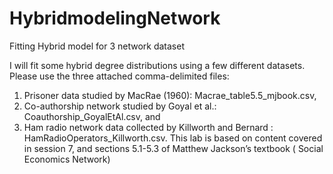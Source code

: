 # HybridmodelingNetwork
Fitting Hybrid model for 3 network dataset



I will fit some hybrid degree distributions using a few different datasets.
Please use the three attached comma-delimited files: 
1) Prisoner data studied by MacRae (1960): Macrae_table5.5_mjbook.csv,
2) Co-authorship network studied by Goyal et al.: Coauthorship_GoyalEtAl.csv, and 
3) Ham radio network data collected by Killworth and Bernard : HamRadioOperators_Killworth.csv.
This lab is based on content covered in session 7, and sections 5.1-5.3 of Matthew Jackson’s textbook ( Social Economics Network)
